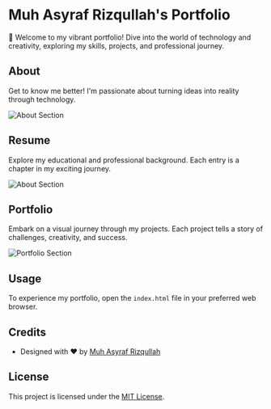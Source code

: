 # Muh Asyraf Rizqullah's Portfolio

🚀 Welcome to my vibrant portfolio! Dive into the world of technology and creativity, exploring my skills, projects, and professional journey.

## About

Get to know me better! I'm passionate about turning ideas into reality through technology.

![About Section](https://asyrafrizqullah01.github.io/Portofolio/assets/img/portfolio/Personal%20Web.jpg)

## Resume

Explore my educational and professional background. Each entry is a chapter in my exciting journey.

![About Section](https://asyrafrizqullah01.github.io/Portofolio/assets/img/portfolio/2.jpg)

## Portfolio

Embark on a visual journey through my projects. Each project tells a story of challenges, creativity, and success.

![Portfolio Section](https://asyrafrizqullah01.github.io/Portofolio/assets/img/portfolio/Booking%202.jpg)


## Usage

To experience my portfolio, open the `index.html` file in your preferred web browser.

## Credits

- Designed with ❤️ by [Muh Asyraf Rizqullah](https://api.whatsapp.com/send?phone=6282296420613)

## License

This project is licensed under the [MIT License](LICENSE).
